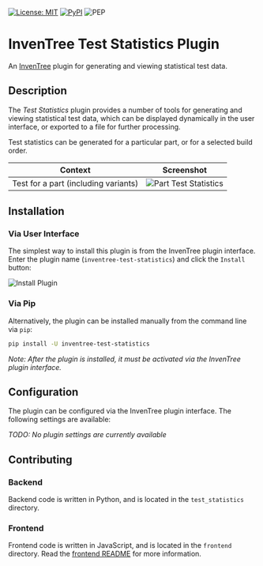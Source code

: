 [![License: MIT](https://img.shields.io/badge/License-MIT-yellow.svg)](https://opensource.org/licenses/MIT)
[![PyPI](https://img.shields.io/pypi/v/inventree-test-statistics)](https://pypi.org/project/inventree-test-statistics/)
![PEP](https://github.com/inventree/inventree-test-statistics/actions/workflows/pep.yaml/badge.svg)


# InvenTree Test Statistics Plugin

An [InvenTree](https://inventree.org) plugin for generating and viewing statistical test data.

## Description

The *Test Statistics* plugin provides a number of tools for generating and viewing statistical test data, which can be displayed dynamically in the user interface, or exported to a file for further processing.

Test statistics can be generated for a particular part, or for a selected build order.

| Context | Screenshot |
| --- | --- |
| Test for a part (including variants) | ![Part Test Statistics](docs/img/stats.png) |

## Installation

### Via User Interface

The simplest way to install this plugin is from the InvenTree plugin interface. Enter the plugin name (`inventree-test-statistics`) and click the `Install` button:

![Install Plugin](docs/img/install.png)

### Via Pip

Alternatively, the plugin can be installed manually from the command line via `pip`:

```bash
pip install -U inventree-test-statistics
```

*Note: After the plugin is installed, it must be activated via the InvenTree plugin interface.*

## Configuration

The plugin can be configured via the InvenTree plugin interface. The following settings are available:

*TODO: No plugin settings are currently available*

## Contributing

### Backend

Backend code is written in Python, and is located in the `test_statistics` directory.

### Frontend

Frontend code is written in JavaScript, and is located in the `frontend` directory. Read the [frontend README](frontend/README.md) for more information.
